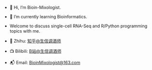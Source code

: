 - 👋 Hi, I’m Bioin-Mixologist.
- 🌱 I’m currently learning Bioinformatics.
- Welcome to discuss single-cell RNA-Seq and R/Python programming topics with me.

- 🐶 Zhihu: [知乎@生信调酒师](https://www.zhihu.com/people/59-76-84-32)
- 📺 Bilibili: [B站@生信调酒师](https://space.bilibili.com/2121534801)
- 📬 Email: [BioinMixologist@163.com](BioinMixologist@163.com)

<!---
Bioin-Mixologist/Bioin-Mixologist is a ✨ special ✨ repository because its `README.md` (this file) appears on your GitHub profile.
You can click the Preview link to take a look at your changes.
--->
